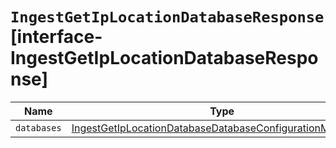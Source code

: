 # `IngestGetIpLocationDatabaseResponse` [interface-IngestGetIpLocationDatabaseResponse]

| Name | Type | Description |
| - | - | - |
| `databases` | [IngestGetIpLocationDatabaseDatabaseConfigurationMetadata](./IngestGetIpLocationDatabaseDatabaseConfigurationMetadata.md)[] | &nbsp; |
